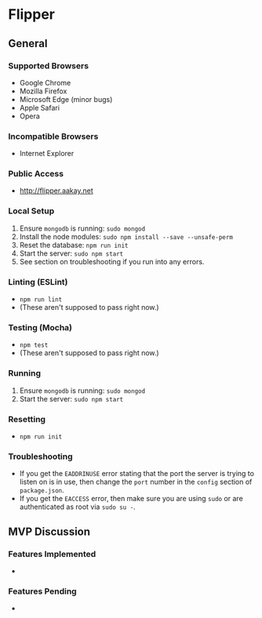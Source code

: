 Flipper
=======

## General

### Supported Browsers
- Google Chrome
- Mozilla Firefox
- Microsoft Edge (minor bugs)
- Apple Safari
- Opera

### Incompatible Browsers
- Internet Explorer

### Public Access
- http://flipper.aakay.net

### Local Setup
1. Ensure `mongodb` is running: `sudo mongod`
2. Install the node modules: `sudo npm install --save --unsafe-perm`
3. Reset the database: `npm run init`
4. Start the server: `sudo npm start`
5. See section on troubleshooting if you run into any errors.

### Linting (ESLint)
- `npm run lint`
- (These aren't supposed to pass right now.)

### Testing (Mocha)
- `npm test`
- (These aren't supposed to pass right now.)

### Running
1. Ensure `mongodb` is running: `sudo mongod`
2. Start the server: `sudo npm start`

### Resetting
- `npm run init`

### Troubleshooting
- If you get the `EADDRINUSE` error stating that the port the server is trying to listen on is in use, then change the `port` number in the `config` section of `package.json`.
- If you get the `EACCESS` error, then make sure you are using `sudo` or are authenticated as root via `sudo su -`.

## MVP Discussion

### Features Implemented
- 

### Features Pending
- 
